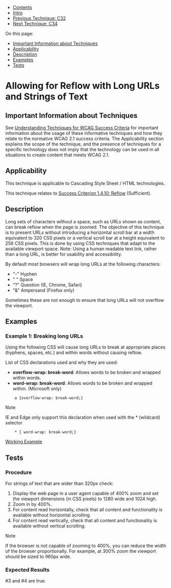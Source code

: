 -   [Contents](https://www.w3.org/WAI/WCAG21/Techniques/#techniques "Table of Contents")
-   [Intro](https://www.w3.org/WAI/WCAG21/Techniques/#introduction "Introduction to Techniques")
-   [Previous Technique: C32](C32)
-   [Next Technique: C34](C34)

On this page:

-   [Important Information about Techniques](#important-information)
-   [Applicability](#applicability)
-   [Description](#description)
-   [Examples](#examples)
-   [Tests](#tests)

Allowing for Reflow with Long URLs and Strings of Text
======================================================

Important Information about Techniques
--------------------------------------

See [Understanding Techniques for WCAG Success Criteria](https://www.w3.org/WAI/WCAG21/Understanding/understanding-techniques) for important information about the usage of these informative techniques and how they relate to the normative WCAG 2.1 success criteria. The Applicability section explains the scope of the technique, and the presence of techniques for a specific technology does not imply that the technology can be used in all situations to create content that meets WCAG 2.1.

Applicability
-------------

This technique is applicable to Cascading Style Sheet / HTML technologies.

This technique relates to [Success Criterion 1.4.10: Reflow](https://www.w3.org/WAI/WCAG21/Understanding/reflow) (Sufficient).

Description
-----------

Long sets of characters without a space, such as URLs shown as content, can break reflow when the page is zoomed. The objective of this technique is to present URLs without introducing a horizontal scroll bar at a width equivalent to 320 CSS pixels or a vertical scroll bar at a height equivalent to 256 CSS pixels. This is done by using CSS techniques that adapt to the available viewport space. Note: Using a human readable text link, rather than a long URL, is better for usability and accessibility.

By default most browsers will wrap long URLs at the following characters:

-   "-" Hyphen
-   " " Space
-   "?" Question (IE, Chrome, Safari)
-   "&" Ampersand (Firefox only)

Sometimes these are not enough to ensure that long URLs will not overflow the viewport.

Examples
--------

### Example 1: Breaking long URLs

Using the following CSS will cause long URLs to break at appropriate places (hyphens, spaces, etc.) and within words without causing reflow.

List of CSS declarations used and why they are used:

-   **overflow-wrap: break-word**: Allows words to be broken and wrapped within words.
-   **word-wrap: break-word**: Allows words to be broken and wrapped within. (Microsoft only)

<!-- -->

        a {overflow-wrap: break-word;}

Note

IE and Edge only support this declaration when used with the \* (wildcard) selector

        * { word-wrap: break-word;}

[Working Example](../../working-examples/css-reflow-url/)

Tests
-----

### Procedure

For strings of text that are wider than 320px check:

1.  Display the web page in a user agent capable of 400% zoom and set the viewport dimensions (in CSS pixels) to 1280 wide and 1024 high.
2.  Zoom in by 400%.
3.  For content read horizontally, check that all content and functionality is available without horizontal scrolling.
4.  For content read vertically, check that all content and functionality is available without vertical scrolling.

Note

If the browser is not capable of zooming to 400%, you can reduce the width of the browser proportionally. For example, at 300% zoom the viewport should be sized to 960px wide.

### Expected Results

\#3 and \#4 are true.
